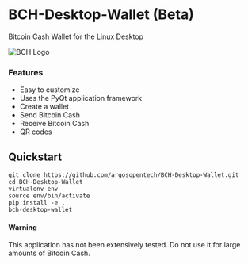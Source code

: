 # BCH-Desktop-Wallet (Beta)
Bitcoin Cash Wallet for the Linux Desktop

![BCH Logo](https://upload.wikimedia.org/wikipedia/commons/thumb/5/58/Bitcoin_Cash.png/240px-Bitcoin_Cash.png)

### Features
- Easy to customize
- Uses the PyQt application framework
- Create a wallet
- Send Bitcoin Cash
- Receive Bitcoin Cash
- QR codes

## Quickstart
```
git clone https://github.com/argosopentech/BCH-Desktop-Wallet.git
cd BCH-Desktop-Wallet
virtualenv env
source env/bin/activate
pip install -e .
bch-desktop-wallet
```

#### Warning
This application has not been extensively tested. Do not use it for large
amounts of Bitcoin Cash.
